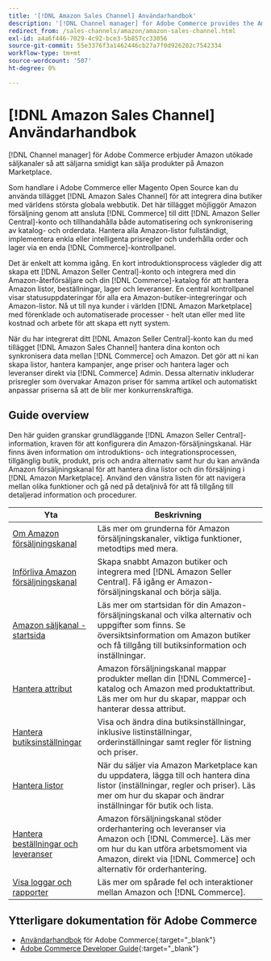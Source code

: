 ```yaml
---
title: '[!DNL Amazon Sales Channel] Användarhandbok'
description: '[!DNL Channel manager] for Adobe Commerce provides the Amazon sales channel extension to enable merchants to seamlessly sell products in the [!DNL Amazon Marketplace].'
redirect_from: /sales-channels/amazon/amazon-sales-channel.html
exl-id: a4a6f446-7029-4c92-bce3-5b857cc33056
source-git-commit: 55e3376f3a1462446cb27a7f0d926202c7542334
workflow-type: tm+mt
source-wordcount: '507'
ht-degree: 0%

---
```


# [!DNL Amazon Sales Channel] Användarhandbok

[!DNL Channel manager] för Adobe Commerce erbjuder Amazon utökade säljkanaler så att säljarna smidigt kan sälja produkter på Amazon Marketplace.

Som handlare i Adobe Commerce eller Magento Open Source kan du använda tillägget [!DNL Amazon Sales Channel] för att integrera dina butiker med världens största globala webbutik. Det här tillägget möjliggör Amazon försäljning genom att ansluta [!DNL Commerce] till ditt [!DNL Amazon Seller Central]-konto och tillhandahålla både automatisering och synkronisering av katalog- och orderdata. Hantera alla Amazon-listor fullständigt, implementera enkla eller intelligenta prisregler och underhålla order och lager via en enda [!DNL Commerce]-kontrollpanel.

Det är enkelt att komma igång. En kort introduktionsprocess vägleder dig att skapa ett [!DNL Amazon Seller Central]-konto och integrera med din Amazon-återförsäljare och din [!DNL Commerce]-katalog för att hantera Amazon listor, beställningar, lager och leveranser. En central kontrollpanel visar statusuppdateringar för alla era Amazon-butiker-integreringar och Amazon-listor. Nå ut till nya kunder i världen [!DNL Amazon Marketplace] med förenklade och automatiserade processer - helt utan eller med lite kostnad och arbete för att skapa ett nytt system.

När du har integrerat ditt [!DNL Amazon Seller Central]-konto kan du med tillägget [!DNL Amazon Sales Channel] hantera dina konton och synkronisera data mellan [!DNL Commerce] och Amazon. Det gör att ni kan skapa listor, hantera kampanjer, ange priser och hantera lager och leveranser direkt via [!DNL Commerce] Admin. Dessa alternativ inkluderar prisregler som övervakar Amazon priser för samma artikel och automatiskt anpassar priserna så att de blir mer konkurrenskraftiga.

## Guide overview

Den här guiden granskar grundläggande [!DNL Amazon Seller Central]-information, kraven för att konfigurera din Amazon-försäljningskanal. Här finns även information om introduktions- och integrationsprocessen, tillgänglig butik, produkt, pris och andra alternativ samt hur du kan använda Amazon försäljningskanal för att hantera dina listor och din försäljning i [!DNL Amazon Marketplace]. Använd den vänstra listen för att navigera mellan olika funktioner och gå ned på detaljnivå för att få tillgång till detaljerad information och procedurer.

| Yta | Beskrivning |
|----|----|
| [Om Amazon försäljningskanal](./about-amazon-sales-channel.md) | Läs mer om grunderna för Amazon försäljningskanaler, viktiga funktioner, metodtips med mera. |
| [Införliva Amazon försäljningskanal](./amazon-onboarding-home.md) | Skapa snabbt Amazon butiker och integrera med [!DNL Amazon Seller Central]. Få igång er Amazon-försäljningskanal och börja sälja. |
| [Amazon säljkanal - startsida](./amazon-sales-channel-home.md) | Läs mer om startsidan för din Amazon-försäljningskanal och vilka alternativ och uppgifter som finns. Se översiktsinformation om Amazon butiker och få tillgång till butiksinformation och inställningar. |
| [Hantera attribut](./attributes-view.md) | Amazon försäljningskanal mappar produkter mellan din [!DNL Commerce]-katalog och Amazon med produktattribut. Läs mer om hur du skapar, mappar och hanterar dessa attribut. |
| [Hantera butiksinställningar](./ob-store-review.md) | Visa och ändra dina butiksinställningar, inklusive listinställningar, orderinställningar samt regler för listning och priser. |
| [Hantera listor](./managing-product-listings.md) | När du säljer via Amazon Marketplace kan du uppdatera, lägga till och hantera dina listor (inställningar, regler och priser). Läs mer om hur du skapar och ändrar inställningar för butik och lista. |
| [Hantera beställningar och leveranser](./managing-orders.md) | Amazon försäljningskanal stöder orderhantering och leveranser via Amazon och [!DNL Commerce]. Läs mer om hur du kan utföra arbetsmoment via Amazon, direkt via [!DNL Commerce] och alternativ för orderhantering. |
| [Visa loggar och rapporter](./amazon-logs-reports.md) | Läs mer om spårade fel och interaktioner mellan Amazon och [!DNL Commerce]. |

## Ytterligare dokumentation för Adobe Commerce

- [Användarhandbok](https://docs.magento.com/user-guide/) för Adobe Commerce{:target=&quot;_blank&quot;}
- [Adobe Commerce Developer Guide](https://devdocs.magento.com/){:target=&quot;_blank&quot;}
